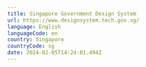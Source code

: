 ```yaml
---
title: Singapore Government Design System
url: https://www.designsystem.tech.gov.sg/
language: English
languageCode: en
country: Singapore
countryCode: sg
date: 2024-02-05T14:24:01.494Z
---
```

